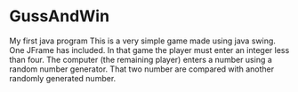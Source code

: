 # GussAndWin
My first java program
This is a very simple game made using java swing. One JFrame has included. In that game the player must enter an integer less than four. 
The computer (the remaining player) enters a number using a random number generator. That two number are compared with another randomly generated number.
